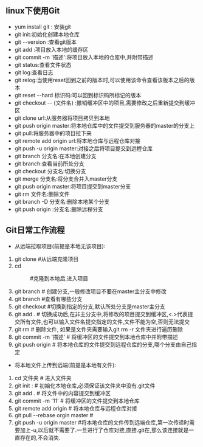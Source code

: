 ## linux下使用Git

- yum install git : 安装git
- git init:初始化创建本地仓库
- git --version :查看git版本
- git add :项目放入本地的缓存区
- git commit -m '描述':将项目放入本地的仓库中,并附带描述
- git status:查看文件状态
- git log:查看日志
- git relog:当使用reset回到之前的版本时,可以使用该命令查看该版本之后的版本
- git reset --hard 标识码:可以回到标识码所标记的版本
- git checkout -- (文件名) :撤销缓冲区中的项目,需要修改之后重新提交到缓冲区
- git clone url:从服务器将项目拷贝到本地
- git push origin master:将本地仓库中的文件提交到服务器的master的分支上
- git pull:将服务器中的项目拉下来
- git remote add origin url:将本地仓库与远程仓库对接
- git push -u origin master:对接之后将项目提交到远程仓库
- git branch 分支名:在本地创建分支
- git branch:查看当前所处分支
- git checkout 分支名:切换分支
- git merge 分支名:将分支合并入master分支
- git push origin master:将项目提交到master分支
- git rm 文件名:删除文件
- git branch -D 分支名:删除本地某个分支
- git push origin :分支名:删除远程分支

## Git日常工作流程

- 从远端拉取项目(前提是本地无该项目):

1. git clone <url>    #从远端克隆项目
2. cd <dir>    #克隆到本地后,进入项目
3. git branch <name>   # 创建分支,一般修改项目不要在master主分支中修改
4. git branch #查看有哪些分支
5. git checkout <name> #切换到指定的分支,默认所处分支是master主分支
6. git add . # 切换成功后,在非主分支中,将修改的项目提交到缓冲区,<.>代表提交所有文件,也可以输入文件名提交指定的文件,文件不能为空,否则无法提交
7. git rm <filename> # 删除文件, 如果是文件夹需要输入git rm -r 文件夹进行遍历删除
8. git commit -m '描述' # 将缓冲区的文件提交到本地仓库中并附带描述
9. git push origin <branch> # 将本地仓库的文件提交到远程仓库的分支,哪个分支由自己指定

- 将本地文件上传到远端(前提是本地有文件):

1. cd 文件夹 # 进入文件夹
2. git init : # 初始化本地仓库,必须保证该文件夹中没有.git文件
3. git add . # 将文件中的内容提交到缓冲区
4. git commit -m '11' # 将缓冲区的文件提交到本地仓库
5. git remote add origin <url> # 将本地仓库与远程仓库对接
6. git pull --rebase orgin master #
7. git push -u origin master #将本地仓库的文件传到远端仓库,第一次传递时需要加上-u,以后就不需要了.一旦进行了仓库对接,直接.git在,那么该连接就是一直存在的,不会消失.

